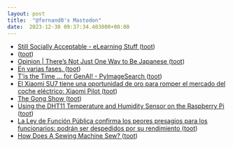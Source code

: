 ```yaml
---
layout: post
title:  "@fernand0's Mastodon"
date:  2023-12-30 09:37:34.403000+00:00
---
```

*  [Still Socially Acceptable - eLearning Stuff  ](https://elearningstuff.net/2023/11/28/still-socially-acceptable/) ([toot](https://mastodon.social/@fernand0/111668694509271926))
*  [ ](https://mastodon.social/@JulesB) ([toot](https://mastodon.social/@fernand0/111667956952615537))
*  [Opinion \| There’s Not Just One Way to Be Japanese ](https://www.nytimes.com/2023/12/24/opinion/theres-not-just-one-way-to-be-japanese.htm) ([toot](https://mastodon.social/@fernand0/111667091461674717))
*  [En varias fases. ](https://avecesunafoto.wordpress.com/2023/12/29/en-varias-fases) ([toot](https://mastodon.social/@fernand0/111665052439070634))
*  [T’is the Time ... for GenAI! - PyImageSearch ](https://pyimagesearch.com/2023/12/25/tis-the-time-for-genai) ([toot](https://mastodon.social/@fernand0/111665033160022018))
*  [El Xiaomi SU7 tiene una oportunidad de oro para romper el mercado del coche eléctrico: Xiaomi Pilot ](https://www.xataka.com/movilidad/xiaomi-su7-tiene-oportunidad-oro-para-destacar-encima-todos-esto-que-promete-xiaomi-pilo) ([toot](https://mastodon.social/@fernand0/111664924341526383))
*  [The Gong Show ](https://www.tumblr.com/thegongshow/345941486/the-spawn-of-craigslist-like-most-vcs-that-focu) ([toot](https://mastodon.social/@fernand0/111664573992228461))
*  [Using the DHT11 Temperature and Humidity Sensor on the Raspberry Pi  ](https://pimylifeup.com/raspberry-pi-dht11-sensor/) ([toot](https://mastodon.social/@fernand0/111664481569339520))
*  [La Ley de Función Pública confirma los peores presagios para los funcionarios: podrán ser despedidos por su rendimiento ](https://www.xataka.com/magnet/ley-funcion-publica-confirma-peores-presagios-para-funcionarios-podran-ser-despedidos-su-rendimient) ([toot](https://mastodon.social/@fernand0/111663671938671646))
*  [How Does A Sewing Machine Sew? ](https://hackaday.com/2023/12/24/how-does-a-sewing-machine-sew) ([toot](https://mastodon.social/@fernand0/111663513197154353))
